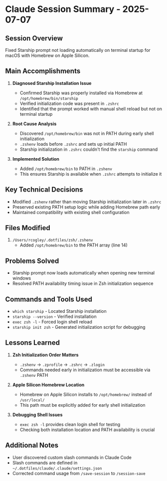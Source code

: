 # Claude Session Summary - 2025-07-07

## Session Overview
Fixed Starship prompt not loading automatically on terminal startup for macOS with Homebrew on Apple Silicon.

## Main Accomplishments
1. **Diagnosed Starship Installation Issue**
   - Confirmed Starship was properly installed via Homebrew at `/opt/homebrew/bin/starship`
   - Verified initialization code was present in `.zshrc`
   - Identified that the prompt worked with manual shell reload but not on terminal startup

2. **Root Cause Analysis**
   - Discovered `/opt/homebrew/bin` was not in PATH during early shell initialization
   - `.zshenv` loads before `.zshrc` and sets up initial PATH
   - Starship initialization in `.zshrc` couldn't find the `starship` command

3. **Implemented Solution**
   - Added `/opt/homebrew/bin` to PATH in `.zshenv`
   - This ensures Starship is available when `.zshrc` attempts to initialize it

## Key Technical Decisions
- Modified `.zshenv` rather than moving Starship initialization later in `.zshrc`
- Preserved existing PATH setup logic while adding Homebrew path early
- Maintained compatibility with existing shell configuration

## Files Modified
1. `/Users/rcogley/.dotfiles/zsh/.zshenv`
   - Added `/opt/homebrew/bin` to the PATH array (line 14)

## Problems Solved
- Starship prompt now loads automatically when opening new terminal windows
- Resolved PATH availability timing issue in Zsh initialization sequence

## Commands and Tools Used
- `which starship` - Located Starship installation
- `starship --version` - Verified installation
- `exec zsh -l` - Forced login shell reload
- `starship init zsh` - Generated initialization script for debugging

## Lessons Learned
1. **Zsh Initialization Order Matters**
   - `.zshenv` → `.zprofile` → `.zshrc` → `.zlogin`
   - Commands needed early in initialization must be accessible via `.zshenv` PATH

2. **Apple Silicon Homebrew Location**
   - Homebrew on Apple Silicon installs to `/opt/homebrew/` instead of `/usr/local/`
   - This path must be explicitly added for early shell initialization

3. **Debugging Shell Issues**
   - `exec zsh -l` provides clean login shell for testing
   - Checking both installation location and PATH availability is crucial

## Additional Notes
- User discovered custom slash commands in Claude Code
- Slash commands are defined in `~/.dotfiles/claude/.claude/settings.json`
- Corrected command usage from `/save-session` to `/session-save`